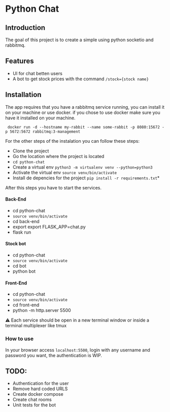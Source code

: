 # Python Chat

## Introduction

The goal of this project is to create a simple using python socketio and rabbitmq.

## Features

-   UI for chat betten users
-   A bot to get stock prices with the command `/stock={stock name}`

## Installation

The app requires that you have a rabbitmq service running, you can install it on your machine or use docker. if you chose to use docker make sure you have it installed on your machine.

` docker run -d --hostname my-rabbit --name some-rabbit -p 8080:15672 -p 5672:5672 rabbitmq:3-management`

For the other steps of the instalation you can follow these steps:

-   Clone the project
-   Go the location where the project is located
-   `cd python-chat`
-   Create a virtual env `python3 -m virtualenv venv --python=python3`
-   Activate the virtual env `source venv/bin/activate`
-   Install de depencies for the project `pip install -r requirements.txt`\*

After this steps you have to start the services.

#### Back-End

-   cd python-chat
-   `source venv/bin/activate`
-   cd back-end
-   export export FLASK_APP=chat.py
-   flask run

#### Stock bot

-   cd python-chat
-   `source venv/bin/activate`
-   cd bot
-   python bot

#### Front-End

-   cd python-chat
-   `source venv/bin/activate`
-   cd front-end
-   python -m http.server 5500

:warning: Each service should be open in a new terminal window or inside a terminal multiplexer like tmux

### How to use

In your browser access `localhost:5500`, login with any username and password you want, the authentication is WIP.

## TODO:

-   Authentication for the user
-   Remove hard coded URLS
-   Create docker compose
-   Create chat rooms
-   Unit tests for the bot
